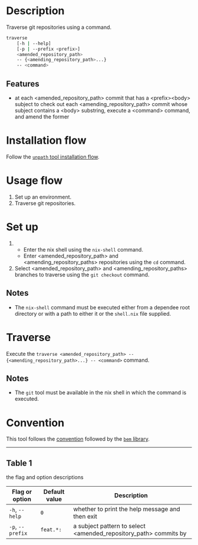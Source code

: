 # Description

Traverse git repositories using a command.

```bash
traverse
    [-h | --help]
    [-p | --prefix <prefix>]
    <amended_repository_path>
    -- {<amending_repository_path>...}
    -- <command>
```

## Features

- at each \<amended\_repository\_path\> commit
that has a \<prefix\>\<body\> subject
to check out each \<amending\_repository\_path\> commit
whose subject contains a \<body\> substring,
execute a \<command\> command, and amend the former

# Installation flow

Follow the [`unpath` tool installation flow](https://github.com/monadosquito/unpath#installation-flow).

# Usage flow

1. Set up an environment.
2. Traverse git repositories.

# Set up

1.
    - Enter the nix shell using the `nix-shell` command.
    - Enter \<amended\_repository\_path\>
    and \<amending\_repository\_paths\> repositories
    using the `cd` command.
2. Select \<amended\_repository\_path\>
and \<amending\_repository\_paths\> branches to traverse
using the `git checkout` command.

## Notes

- The `nix-shell` command must be executed either
from a dependee root directory
or with a path to either it
or the `shell.nix` file supplied.

# Traverse

Execute the `traverse <amended_repository_path> -- {<amending_repository_path>...} -- <command>` command.

## Notes

- The `git` tool must be available
in the nix shell in which the command is executed.

# Convention

This tool follows the [convention](https://github.com/monadosquito/bem#convention)
followed by the [`bem` library](https://github.com/monadosquito/bem).

---

## Table 1

the flag and option descriptions

|Flag or option  |Default value|Description                                                         |
|----------------|-------------|--------------------------------------------------------------------|
|`-h`, `--help`  |`0`          |whether to print the help message and then exit                     |
|`-p`, `--prefix`|`feat.*:`    |a subject pattern to select \<amended\_repository\_path\> commits by|
